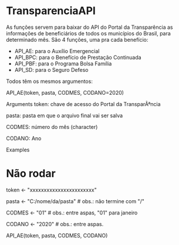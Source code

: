 # TransparenciaAPI

As funções servem para baixar do API do Portal da Transparência as informações de beneficiários de todos os municípios do Brasil, para determinado mês.
São 4 funções, uma pra cada benefício:
- API_AE: para o Auxílio Emergencial
- API_BPC: para o Benefício de Prestação Continuada
- API_PBF: para o Programa Bolsa Família
- API_SD: para o Seguro Defeso

Todos têm os mesmos argumentos:

API_AE(token, pasta, CODMES, CODANO=2020)

Arguments
token: chave de acesso do Portal da TransparÃªncia

pasta: pasta em que o arquivo final vai ser salva

CODMES: número do mês (character)

CODANO: Ano


Examples

# Não rodar
token <- "xxxxxxxxxxxxxxxxxxxxxxx"

pasta <- "C:/nome/da/pasta" # obs.: não termine com "/"

CODMES <- "01"    # obs.: entre aspas, "01" para janeiro

CODANO <- "2020" # obs.: entre aspas.


API_AE(token, pasta, CODMES, CODANO)
